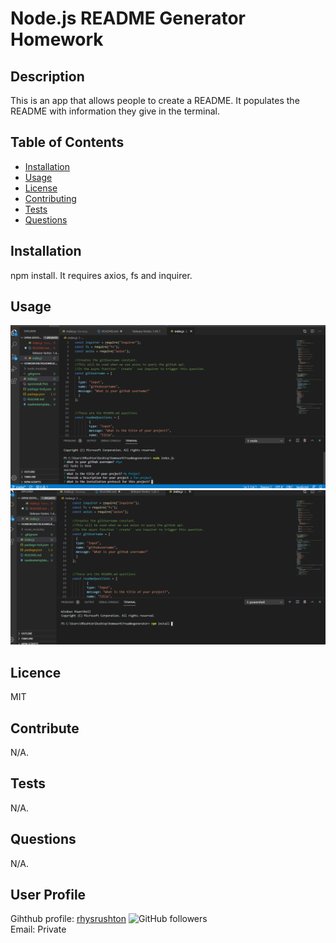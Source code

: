 
  # Node.js README Generator Homework
  ## Description
  This is an app that allows people to create a README. It populates the README with information they give in the terminal. 
  ## Table of Contents
  - [Installation](#Installation)
  - [Usage](#Usage)
  - [License](#License)
  - [Contributing](#Contributing)
  - [Tests](#Tests)
  - [Questions](#Questions)
  ## Installation 
  npm install. It requires axios, fs and inquirer. 
  ## Usage 
 ![Image description](appinuse.PNG)
 ![Image description](npmInstall.PNG)

  ## Licence 
  MIT
  ## Contribute
  N/A.
  ## Tests
  N/A. 
  ## Questions
  N/A.

  ## User Profile 
  Gihthub profile: <a href="https://github.com/rhysrushton">rhysrushton</a>   <img alt="GitHub followers" src="https://img.shields.io/github/followers/rhysrushton"><br/>Email: Private
  